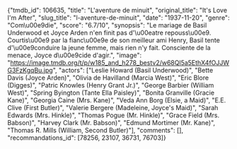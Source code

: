 {"tmdb_id": 106635, "title": "L'aventure de minuit", "original_title": "It's Love I'm After", "slug_title": "l-aventure-de-minuit", "date": "1937-11-20", "genre": "Com\u00e9die", "score": "6.7/10", "synopsis": "Le mariage de Basil Underwood et Joyce Arden n'en finit pas d'\u00eatre repouss\u00e9. Courtis\u00e9 par la fianc\u00e9e de son meilleur ami Henry, Basil tente d'\u00e9conduire la jeune femme, mais rien n'y fait. Consciente de la menace, Joyce d\u00e9cide d'agir.", "image": "https://image.tmdb.org/t/p/w185_and_h278_bestv2/w68Ql5a5EthX4fOJJWG3FzKgqBu.jpg", "actors": ["Leslie Howard (Basil Underwood)", "Bette Davis (Joyce Arden)", "Olivia de Havilland (Marcia West)", "Eric Blore (Digges)", "Patric Knowles (Henry Grant Jr.)", "George Barbier (William West)", "Spring Byington (Tante Ella Paisley)", "Bonita Granville (Gracie Kane)", "Georgia Caine (Mrs. Kane)", "Veda Ann Borg (Elsie, a Maid)", "E.E. Clive (First Butler)", "Valerie Bergere (Madeleine, Joyce's Maid)", "Sarah Edwards (Mrs. Hinkle)", "Thomas Pogue (Mr. Hinkle)", "Grace Field (Mrs. Babson)", "Harvey Clark (Mr. Babson)", "Edmund Mortimer (Mr. Kane)", "Thomas R. Mills (William, Second Butler)"], "comments": [], "recommandations_id": [78256, 23107, 36731, 76703]}
